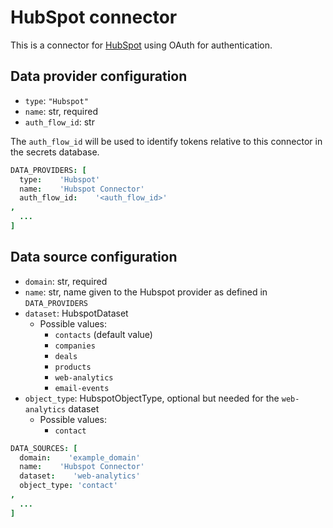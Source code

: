 # HubSpot connector

This is a connector for [HubSpot](https://developers.hubspot.com/docs/api/developer-guides-resources) using OAuth for authentication.

## Data provider configuration

* `type`: `"Hubspot"`
* `name`: str, required
* `auth_flow_id`: str

The `auth_flow_id` will be used to identify tokens relative to this connector in the secrets database.


```coffee
DATA_PROVIDERS: [
  type:    'Hubspot'
  name:    'Hubspot Connector'
  auth_flow_id:    '<auth_flow_id>'
,
  ...
]
```

## Data source configuration

* `domain`: str, required
* `name`: str, name given to the Hubspot provider as defined in `DATA_PROVIDERS`
* `dataset`: HubspotDataset
  * Possible values:
    * `contacts` (default value)
    * `companies`
    * `deals`
    * `products`
    * `web-analytics`
    * `email-events`
* `object_type`: HubspotObjectType, optional but needed for the `web-analytics` dataset
  * Possible values:
    * `contact`

```coffee
DATA_SOURCES: [
  domain:    'example_domain'
  name:    'Hubspot Connector'
  dataset:    'web-analytics'
  object_type: 'contact'
,
  ...
]
```
